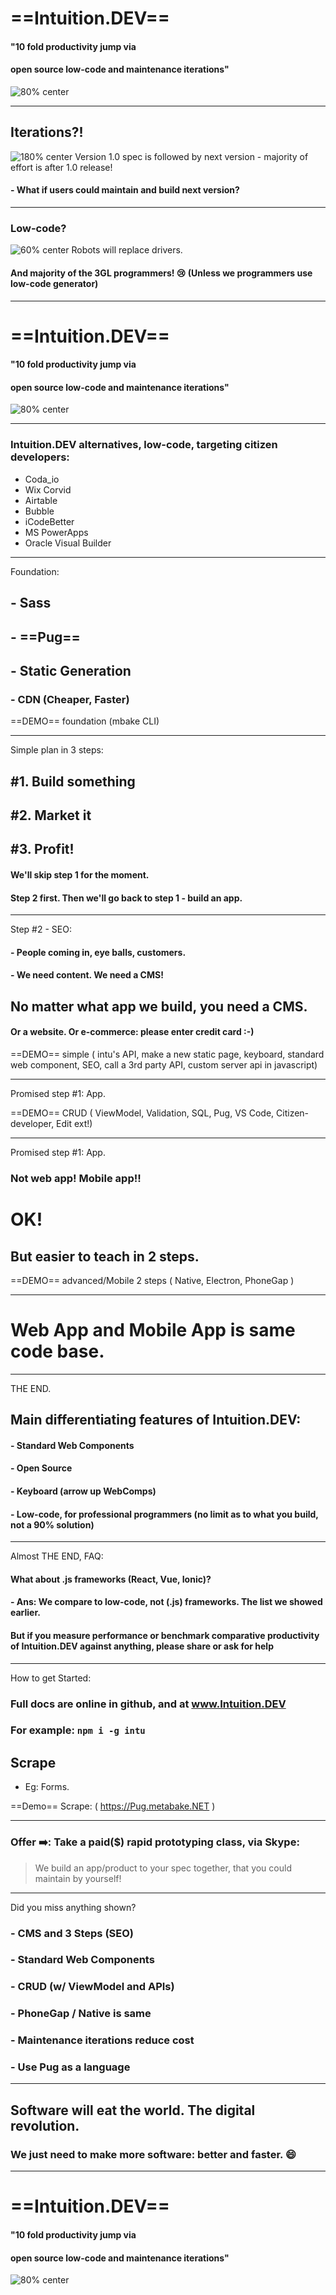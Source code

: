 <!-- $theme: gaia -->
<!-- prerender: false -->
<!-- footer: www.Intuition.DEV -->
<!-- *template: invert -->
#  ==Intuition.DEV==

#### "10 fold productivity jump via
#### open source low-code and maintenance iterations"
![80% center](good_cheap_fast.png)

---
<!-- page_number: true -->

## Iterations?!
![180% center](iterative.png)
Version 1.0 spec is followed by next version - majority of effort is after 1.0 release!
#### - What if users could maintain and build next version?

---

<!-- *template: invert -->
###  Low-code?
![60% center](truck.png)
Robots will replace drivers.
#### And majority of the 3GL programmers! :cry: (Unless we programmers use low-code generator)

---

<!-- *template: invert -->
#  ==Intuition.DEV==

#### "10 fold productivity jump via
#### open source low-code and maintenance iterations"
![80% center](good_cheap_fast.png)

---
### Intuition.DEV alternatives, low-code, targeting citizen developers: 
- Coda_io
- Wix Corvid
- Airtable
- Bubble
- iCodeBetter
- MS PowerApps
- Oracle Visual Builder

---

Foundation:

## - Sass
## - ==Pug==
## - Static Generation
### - CDN (Cheaper, Faster)

==DEMO== foundation (mbake CLI)

---
Simple plan in 3 steps:
## #1. Build something
## #2. Market it
## #3. Profit!

#### We'll skip step 1 for the moment.
#### Step 2 first. Then we'll go back to step 1 - build an app.

---
<!-- *template: invert -->
Step #2 - SEO:
#### - People coming in, eye balls, customers. 
#### - We need content. We need a CMS!
## No matter what app we build, you need a CMS.
#### Or a website. Or e-commerce: please enter credit card :-)

==DEMO== simple ( intu's API, make a new static page, keyboard, standard web component, SEO, call a 3rd party API, custom server api in javascript)

---

Promised step #1: App.

==DEMO== CRUD ( ViewModel, Validation, SQL, Pug, VS Code, Citizen-developer, Edit ext!)

---
<!-- *template: invert -->
Promised step #1: App.

### Not web app! Mobile app!!

# OK! 
## But easier to teach in 2 steps.

==DEMO== advanced/Mobile 2 steps ( Native, Electron, PhoneGap )

---

# Web App and Mobile App is same code base.

---

THE END.
## Main differentiating features of Intuition.DEV:
#### - Standard Web Components
#### - Open Source
#### - Keyboard (arrow up WebComps)
#### - Low-code, for professional programmers (no limit as to what you build, not  a 90% solution)

---
Almost THE END, FAQ:
#### What about .js frameworks (React, Vue, Ionic)? 
#### - Ans: We compare to low-code, not (.js) frameworks. The list we showed earlier. 
#### But if you measure performance or benchmark comparative productivity of Intuition.DEV against anything, please share or ask for help

---
How to get Started:

### Full docs are online in github, and at www.Intuition.DEV
### For example: `npm i -g intu`

## Scrape
- Eg: Forms. 

==Demo== Scrape: ( https://Pug.metabake.NET )

--- 

### Offer :arrow_right:: Take a paid($) rapid prototyping class, via Skype:
> We build an app/product to your spec together, that you could maintain by yourself!

---
Did you miss anything shown? 
### - CMS and 3 Steps (SEO)
### - Standard Web Components
### - CRUD (w/ ViewModel and APIs)
### - PhoneGap / Native is same
### - Maintenance iterations reduce cost
### - Use Pug as a language
---

## Software will eat the world. The digital revolution.
### We just need to make more software: better and faster. :smile:

---

<!-- *template: invert -->
#  ==Intuition.DEV==

#### "10 fold productivity jump via
#### open source low-code and maintenance iterations"
![80% center](good_cheap_fast.png)


















